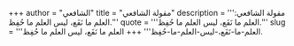 +++
author = "الشافعي"
title = "مقولة الشافعي"
description = '''مقولة الشافعي: العلم ما نَفَع، ليس العلم ما حُفِظ.'''
quote = '''العلم ما نَفَع، ليس العلم ما حُفِظ.'''
slug = '''العلم-ما-نَفَع،-ليس-العلم-ما-حُفِظ'''
+++
العلم ما نَفَع، ليس العلم ما حُفِظ.
